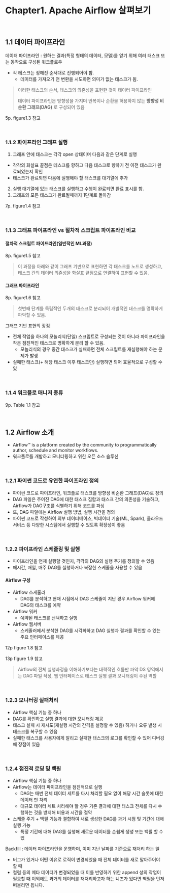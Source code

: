 # Chapter1. Apache Airflow 살펴보기

<br>

## 1.1 데이터 파이프라인
데이터 파이프라인 : 원하는 결과(특정 형태의 데이터, 모델)를 얻기 위해 여러 태스크 또는 동작으로 구성된 워크플로우

- 각 테스크는 정해진 순서대로 진행되어야 함.
  - 데이터를 가져오기 전 변환을 시도하면 의미가 없는 태스크가 됨.

> 이러한 태스크의 순서, 테스크의 의존성을 표현한 것이 데이터 파이프라인
> 
> 데이터 파이프라인은 방향성을 가지며 반복이나 순환을 허용하지 않는 **방향성 비순환 그래프(DAG)** 로 구성되어 있음

5p. figure1.3 참고

<br>

### 1.1.2 파이프라인 그래프 실행

1. 그래프 안에 태스크는 각각 open 상태이며 다음과 같은 단계로 실행
- 각각의 화살표 끝점은 테스크를 향하고 다음 태스크로 향하기 전 이전 태스크가 완료되었는지 확인
- 태스크가 완료되면 다음에 실행해야 할 태스크를 대기열에 추가
2. 실행 대기열에 있는 태스크를 실행하고 수행이 완료되면 완료 표시를 함.
3. 그래프의 모든 태스크가 완료될때까지 1단계로 돌아감

7p. figure1.4 참고

<br>

### 1.1.3 그래프 파이프라인 vs 절차적 스크립트 파이프라인 비교

#### 절차적 스크립트 파이프라인(일반적인 ML과정)

8p. figure1.5 참고

> 이 과정을 아래와 같이 그래프 기반으로 표현하면 각 태스크를 노드로 생성하고, 태스크 간의 데이터 의존성을 화살표 끝점으로 연결하여 표현할 수 있음.

#### 그래프 파이프라인

8p. figure1.6 참고

> 첫번째 단계를 독립적인 두개의 태스크로 분리되어 개별적인 태스크를 명확하게 파악할 수 있음.

그래프 기반 표현의 장점
- 전체 작업을 하나의 모놀리식(단일) 스크립트로 구성되는 것이 아니라 파이프라인을 작은 점진적인 태스크로 명확하게 분리 할 수 있음.
  - 모놀리식의 경우 중간 태스크가 실패하면 전체 스크립트를 재실행해야 하는 문제가 발생
- 실패한 태스크(+ 해당 태스크 이후 태스크만) 실행하면 되어 효율적으로 구성할 수 있 

<br>

### 1.1.4 워크플로 매니저 종류

9p. Table 1.1 참고

<br>


## 1.2 Airflow 소개
- Airflow™ is a platform created by the community to programmatically author, schedule and monitor workflows.
- 워크플로를 개발하고 모니터링하고 위한 오픈 소스 솔루션

<br>

### 1.2.1 파이썬 코드로 유연한 파이프라인 정의

- 파이썬 코드로 파이프라인, 워크플로 태스크를 방향성 비순환 그래프(DAG)로 정의
- DAG 파일은 주어진 DAG에 대한 태스크 집합과 태스크 간의 의존성을 기술하고, Airflow가 DAG구조를 식별하기 위해 코드를 파싱
- 또, DAG 파일에는 Airflow 실행 방법, 실행 시간을 정의
- 파이썬 코드로 작성하여 외부 데이터베이스, 빅데이터 기술(ML, Spark), 클라우드 서비스 등 다양한 시스템에서 실행할 수 있도록 확장성이 좋음

<br>

### 1.2.2 파이프라인 스케줄링 및 실행
- 파이프라인을 언제 실행할 것인지, 각각의 DAG의 실행 주기를 정의할 수 있음
- 매시간, 매일, 매주 DAG를 실행하거나 복잡한 스케줄을 사용할 수 있음

#### Airflow 구성
- Airflow 스케줄러
  - DAG를 분석하고 현재 시점에서 DAG 스케줄이 지난 경우 Airflow 워커에 DAG의 태스크를 예약
- Airflow 워커
  - 예약된 태스크를 선택하고 실행
- Airflow 웹서버
  - 스케줄러에서 분석한 DAG를 시각화하고 DAG 실행과 결과를 확인할 수 있는 주요 인터페이스를 제공

12p figure 1.8 참고

13p figure 1.9 참고

> Airflow의 전체 실행과정을 이해하기보다는 대략적인 흐름만 파악
> DS 영역에서는 DAG 파일 작성, 웹 인터페이스로 태스크 실행 결과 모니터링이 주된 역할

<br>

### 1.2.3 모니터링 실패처리

- Airflow 핵심 기능 중 하나
- DAG를 확인하고 실행 결과에 대한 모니터링 제공
- 태스크 실패 시 재시도(재실행 시간의 간격을 설정할 수 있음) 하거나 오류 발생 시 태스크를 복구할 수 있음
- 실패한 태스크를 사용자에게 알리고 실패한 태스크의 로그를 확인할 수 있어 디버깅에 장점이 있음

<br>

### 1.2.4 점진적 로딩 및 백필

- Airflow 핵심 기능 중 하나
- Airflow는 데이터 파이프라인을 점진적으로 실행
  - DAG는 매번 전체 데이터 세트를 다시 처리할 필요 없이 해당 시간 슬롯에 대한 데이터 만 처리
  - 대규모 데이터 세트 처리해야 할 경우 기존 결과에 대한 태스크 전체를 다시 수행하는 것을 방지해 비용과 시간을 절약
- 스케줄 주기 + 백필 기능과 결합하여 새로 생성한 DAG를 과거 시점 및 기간에 대해 실행 가능
  - 특정 기간에 대해 DAG를 실행해 새로운 데이터를 손쉽게 생성 또는 백필 할 수 있   

Backfill : 데이터 파이프라인을 운영하며, 이미 지난 날짜를 기준으로 재처리 하는 일
- 버그가 있거나 어떤 이유로 로직이 변경되었을 때 전체 데이터를 새로 말아주어야 할 때
- 컬럼 등의 메타 데이터가 변경되었을 때 이를 반영하기 위한 append 성의 작업이 필요할 때
이외에도 과거의 데이터를 재처리하고자 하는 니즈가 있다면 백필을 먼저 떠올리면 됩니다.












